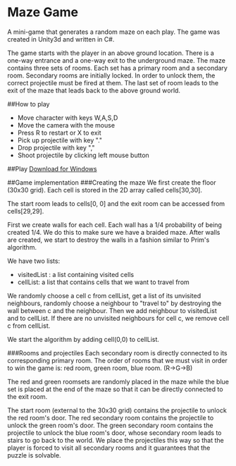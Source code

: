 # Maze Game

A mini-game that generates a random maze on each play.  The game was created in Unity3d and written in C#.

The game starts with the player in an above ground location.  There is a one-way entrance and a one-way exit to the underground maze.  The maze contains three sets of rooms.  Each set has a primary room and a secondary room.  Secondary rooms are initially locked.  In order to unlock them, the correct projectile must be fired at them.  The last set of room leads to the exit of the maze that leads back to the above ground world.

##How to play
 - Move character with keys W,A,S,D
 - Move the camera with the mouse
 - Press R to restart or X to exit
 - Pick up projectile with key "."
 - Drop projectile with key ","
 - Shoot projectile by clicking left mouse button

##Play
[Download for Windows](https://github.com/monicau/MazeGame/blob/master/MazeGame_Windows.exe)

##Game implementation
###Creating the maze
We first create the floor (30x30 grid).  Each cell is stored in the 2D array called cells[30,30].

The start room leads to cells[0, 0] and the exit room can be accessed from cells[29,29].

First we create walls for each cell.  Each wall has a 1/4 probability of being created 1/4.  We do this to make sure we have a braided maze.  After walls are created, we start to destroy the walls in a fashion similar to Prim's algorithm.

We have two lists: 
- visitedList : a list containing visited cells 
- cellList:  a list that contains cells that we want to travel from

We randomly choose a cell c from cellList, get a list of its unvisited neighbours, randomly choose a neighbour to "travel to" by destroying the wall between c and the neighbour. Then we add neighbour to visitedList and to cellList.  If there are no unvisited neighbours for cell c, we remove cell c from cellList.

We start the algorithm by adding cell(0,0) to cellList.  

###Rooms and projectiles
Each secondary room is directly connected to its corresponding primary room.  The order of rooms that we must visit in order to win the game is: red room, green room, blue room. (R->G->B)

The red and green roomsets are randomly placed in the maze while the blue set is placed at the end of the maze so that it can be directly connected to the exit room.

The start room (external to the 30x30 grid) contains the projectile to unlock the red room's door.  The red secondary room contains the projectile to unlock the green room's door.  The green secondary room contains the projectile to unlock the blue room's door, whose secondary room leads to stairs to go back to the world.  We place the projectiles this way so that the player is forced to visit all secondary rooms and it guarantees that the puzzle is solvable.
